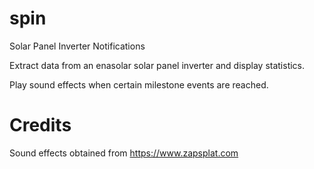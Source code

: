 # spin
Solar Panel Inverter Notifications

Extract data from an enasolar solar panel inverter and display statistics.

Play sound effects when certain milestone events are reached.

# Credits
Sound effects obtained from https://www.zapsplat.com
